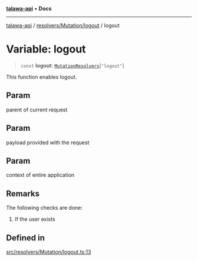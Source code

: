 [**talawa-api**](../../../../README.md) • **Docs**

***

[talawa-api](../../../../modules.md) / [resolvers/Mutation/logout](../README.md) / logout

# Variable: logout

> `const` **logout**: [`MutationResolvers`](../../../../types/generatedGraphQLTypes/type-aliases/MutationResolvers.md)\[`"logout"`\]

This function enables logout.

## Param

parent of current request

## Param

payload provided with the request

## Param

context of entire application

## Remarks

The following checks are done:
1. If the user exists

## Defined in

[src/resolvers/Mutation/logout.ts:13](https://github.com/PalisadoesFoundation/talawa-api/blob/6712e9940a5702665afc506fa9f6e9d7e1dc7991/src/resolvers/Mutation/logout.ts#L13)
